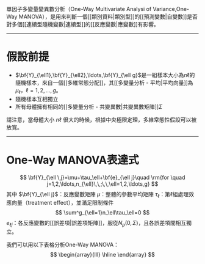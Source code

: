 單因子多變量變異數分析（One-Way Multivariate Analysi of Variance,One-Way MANOVA），是用來判斷一個[[類別資料|類別型]]的[[預測變數|自變數]]是否對多個[[連續型隨機變數|連續型]]的[[反應變數|應變數]]有影響。
- - -
# 假設前提
- $\bf{Y}_{\ell1},\bf{Y}_{\ell2},\ldots,\bf{Y}_{\ell g}$是一組樣本大小為$n\ell$的隨機樣本，來自一個[[多維常態分配]]，其[[多變量分析 - 平均|平均向量]]為$\mu_\ell$，$\ell=1,2,\ldots,g$。
- 隨機樣本互相獨立
- 所有母體擁有相同的[[多變量分析 - 共變異數|共變異數矩陣]]$\Sigma$

請注意，當母體大小 $n\ell$ 很大的時候，根據中央極限定理，多維常態性假設可以被放寬。
- - -
# One-Way MANOVA表達式
$$
\bf{Y}_{\ell \,j}=\mu+\tau_\ell+\bf{e}_{\ell j}\quad \rm{for \quad j=1,2,\ldots,n_{\ell}\,\,;\,\,\ell=1,2,\ldots,g}
$$
其中
$\bf{Y}_{\ell j}$：反應變數矩陣
$\mu$：整體的參數平均矩陣
$\tau_\ell$：第$\ell$組處理效應向量（treatment effect），並滿足限制條件
$$
\sum^g_{\ell=1}n_\ell\tau_\ell=0
$$
$e_{\ell j}$：各反應變數的[[誤差項|誤差項矩陣]]，服從$N_p(0,\Sigma)$，且各誤差項間相互獨立。


我們可以用以下表格分析One-Way MANOVA：
$$
\begin{array}{lll}
\hline
\end{array}
$$